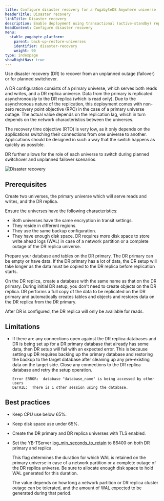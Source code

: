 ```yaml
---
title: Configure disaster recovery for a YugabyteDB Anywhere universe
headerTitle: Disaster recovery
linkTitle: Disaster recovery
description: Enable deployment using transactional (active-standby) replication between universes
headContent: Configure disaster recovery
menu:
  stable_yugabyte-platform:
    parent: back-up-restore-universes
    identifier: disaster-recovery
    weight: 90
type: indexpage
showRightNav: true
---
```


Use disaster recovery (DR) to recover from an unplanned outage (failover) or for planned switchover.

A DR configuration consists of a primary universe, which serves both reads and writes, and a DR replica universe. Data from the primary is replicated asynchronously to the DR replica (which is read only). Due to the asynchronous nature of the replication, this deployment comes with non-zero recovery point objective (RPO) in the case of a primary universe outage. The actual value depends on the replication lag, which in turn depends on the network characteristics between the universes.

The recovery time objective (RTO) is very low, as it only depends on the applications switching their connections from one universe to another. Applications should be designed in such a way that the switch happens as quickly as possible.

DR further allows for the role of each universe to switch during planned switchover and unplanned failover scenarios.

![Disaster recovery](/images/deploy/xcluster/xcluster-transactional.png)

## Prerequisites

Create two universes, the primary universe which will serve reads and writes, and the DR replica.

Ensure the universes have the following characteristics:

- Both universes have the same encryption in transit settings.
- They reside in different regions.
- They use the same backup configuration.
- They have enough disk space. DR requires more disk space to store write ahead logs (WAL) in case of a network partition or a complete outage of the DR replica universe.

Prepare your database and tables on the DR primary. The DR primary can be empty or have data. If the DR primary has a lot of data, the DR setup will take longer as the data must be copied to the DR replica before replication starts.

On the DR replica, create a database with the same name as that on the DR primary. During initial DR setup, you don't need to create objects on the DR replica. DR performs a full copy of the data to be replicated on the DR primary and automatically creates tables and objects and restores data on the DR replica from the DR primary.

After DR is configured, the DR replica will only be available for reads.

## Limitations

- If there are any connections open against the DR replica databases and DR is being set up for a DR primary database that already has some data, then DR setup will fail with an expected error. This is because setting up DR requires backing up the primary database and restoring the backup to the target database after cleaning up any pre-existing data on the target side. Close any connections to the DR replica database and retry the setup operation.

    ```output
    Error ERROR:  database "database_name" is being accessed by other users
    DETAIL:  There is 1 other session using the database.
    ```


## Best practices

- Keep CPU use below 65%.
- Keep disk space use under 65%.
- Create the DR primary and DR replica universes with TLS enabled.
- Set the YB-TServer [log_min_seconds_to_retain](../../../../reference/configuration/yb-tserver/#log-min-seconds-to-retain) to 86400 on both DR primary and replica.

    This flag determines the duration for which WAL is retained on the primary universe in case of a network partition or a complete outage of the DR replica universe. Be sure to allocate enough disk space to hold WAL generated for this duration.

    The value depends on how long a network partition or DR replica cluster outage can be tolerated, and the amount of WAL expected to be generated during that period.
